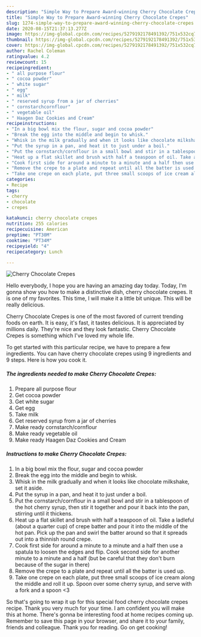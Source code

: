 ```yaml
---
description: "Simple Way to Prepare Award-winning Cherry Chocolate Crepes"
title: "Simple Way to Prepare Award-winning Cherry Chocolate Crepes"
slug: 1274-simple-way-to-prepare-award-winning-cherry-chocolate-crepes
date: 2020-08-15T21:37:13.277Z
image: https://img-global.cpcdn.com/recipes/5279192178491392/751x532cq70/cherry-chocolate-crepes-recipe-main-photo.jpg
thumbnail: https://img-global.cpcdn.com/recipes/5279192178491392/751x532cq70/cherry-chocolate-crepes-recipe-main-photo.jpg
cover: https://img-global.cpcdn.com/recipes/5279192178491392/751x532cq70/cherry-chocolate-crepes-recipe-main-photo.jpg
author: Rachel Coleman
ratingvalue: 4.2
reviewcount: 15
recipeingredient:
- " all purpose flour"
- " cocoa powder"
- " white sugar"
- " egg"
- " milk"
- " reserved syrup from a jar of cherries"
- " cornstarchcornflour"
- " vegetable oil"
- " Haagen Daz Cookies and Cream"
recipeinstructions:
- "In a big bowl mix the flour, sugar and cocoa powder"
- "Break the egg into the middle and begin to whisk."
- "Whisk in the milk gradually and when it looks like chocolate milkshake, set it aside."
- "Put the syrup in a pan, and heat it to just under a boil."
- "Put the cornstarch/cornflour in a small bowl and stir in a tablespoon of the hot cherry syrup, then stir it together and pour it back into the pan, stirring until it thickens."
- "Heat up a flat skillet and brush with half a teaspoon of oil. Take a ladleful (about a quarter cup) of crepe batter and pour it into the middle of the hot pan. Pick up the pan and swirl the batter around so that it spreads out into a thinnish round crepe."
- "Cook first side for around a minute to a minute and a half then use a spatula to loosen the edges and flip. Cook second side for another minute to a minute and a half (but be careful that they don&#39;t burn because of the sugar in there)"
- "Remove the crepe to a plate and repeat until all the batter is used up."
- "Take one crepe on each plate, put three small scoops of ice cream along the middle and roll it up. Spoon over some cherry syrup, and serve with a fork and a spoon &lt;3"
categories:
- Recipe
tags:
- cherry
- chocolate
- crepes

katakunci: cherry chocolate crepes 
nutrition: 255 calories
recipecuisine: American
preptime: "PT30M"
cooktime: "PT34M"
recipeyield: "4"
recipecategory: Lunch

---
```



![Cherry Chocolate Crepes](https://img-global.cpcdn.com/recipes/5279192178491392/751x532cq70/cherry-chocolate-crepes-recipe-main-photo.jpg)

Hello everybody, I hope you are having an amazing day today. Today, I'm gonna show you how to make a distinctive dish, cherry chocolate crepes. It is one of my favorites. This time, I will make it a little bit unique. This will be really delicious.

Cherry Chocolate Crepes is one of the most favored of current trending foods on earth. It is easy, it's fast, it tastes delicious. It is appreciated by millions daily. They're nice and they look fantastic. Cherry Chocolate Crepes is something which I've loved my whole life.




To get started with this particular recipe, we have to prepare a few ingredients. You can have cherry chocolate crepes using 9 ingredients and 9 steps. Here is how you cook it.

<!--inarticleads1-->

##### The ingredients needed to make Cherry Chocolate Crepes:

1. Prepare  all purpose flour
1. Get  cocoa powder
1. Get  white sugar
1. Get  egg
1. Take  milk
1. Get  reserved syrup from a jar of cherries
1. Make ready  cornstarch/cornflour
1. Make ready  vegetable oil
1. Make ready  Haagen Daz Cookies and Cream




<!--inarticleads2-->

##### Instructions to make Cherry Chocolate Crepes:

1. In a big bowl mix the flour, sugar and cocoa powder
1. Break the egg into the middle and begin to whisk.
1. Whisk in the milk gradually and when it looks like chocolate milkshake, set it aside.
1. Put the syrup in a pan, and heat it to just under a boil.
1. Put the cornstarch/cornflour in a small bowl and stir in a tablespoon of the hot cherry syrup, then stir it together and pour it back into the pan, stirring until it thickens.
1. Heat up a flat skillet and brush with half a teaspoon of oil. Take a ladleful (about a quarter cup) of crepe batter and pour it into the middle of the hot pan. Pick up the pan and swirl the batter around so that it spreads out into a thinnish round crepe.
1. Cook first side for around a minute to a minute and a half then use a spatula to loosen the edges and flip. Cook second side for another minute to a minute and a half (but be careful that they don&#39;t burn because of the sugar in there)
1. Remove the crepe to a plate and repeat until all the batter is used up.
1. Take one crepe on each plate, put three small scoops of ice cream along the middle and roll it up. Spoon over some cherry syrup, and serve with a fork and a spoon &lt;3




So that's going to wrap it up for this special food cherry chocolate crepes recipe. Thank you very much for your time. I am confident you will make this at home. There's gonna be interesting food at home recipes coming up. Remember to save this page in your browser, and share it to your family, friends and colleague. Thank you for reading. Go on get cooking!
